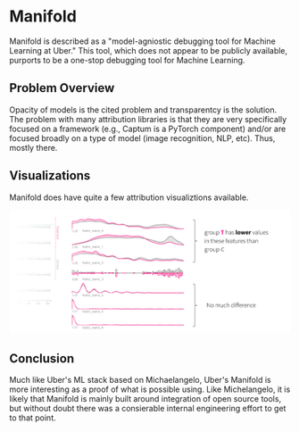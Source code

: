 # Manifold

Manifold is described as a "model-agniostic debugging tool for Machine Learning at Uber."  This tool, which does not appear to be publicly available, purports to be a one-stop debugging tool for Machine Learning.

## Problem Overview

Opacity of models is the cited problem and transparentcy is the solution.  The problem with many attribution libraries is that they are very specifically focused on a framework (e.g., Captum is a PyTorch component) and/or 
are focused broadly on a type of model (image recognition, NLP, etc).  Thus, mostly there.


## Visualizations

Manifold does have quite a few attribution visualiztions available.

![](./images/manifold.png)


## Conclusion

Much like Uber's ML stack based on Michaelangelo, Uber's Manifold is more interesting as a proof of what is possible using. Like Michelangelo, it is likely that Manifold is mainly built around integration of 
open source tools, but without doubt there was a consierable internal engineering effort to get to that point.  



